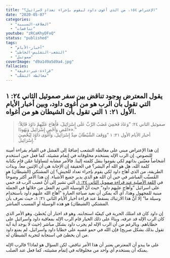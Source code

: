 ```yaml
---
title: "الإعتراض ١٥٤، من الذي أغوى داود ليقوم بإجراء تعدادٍ لاسرائيل؟"
date: "2020-05-07"
categories:
  - "العلاقة-السببية"
  - "تناقضات"
youtube: "zRCaKhyDFxQ"
status: "published"
tags:
  - "أخبار-الأيام"
  - "التشعب-التقليص-الخاطئ"
  - "صموئيل"
coverImage: "d9a1d9a5d9a4.jpg"
fallacies:
  - "قراءة-غير-دقيقة"
  - "مغالطة التشعُّب"
---
```


## **يقول المعترض بوجود تناقض بين سفر صموئيل الثاني ٢٤: ١ التي تقول بأن الرب هو من أغوى داود، وبين أخبار الأيام الأول ٢١: ١ التي تقول بأن الشيطان هو من أغواه.**

> صموئيل الثاني ٢٤: ”وَعَادَ فَحَمِيَ غَضَبُ الرَّبِّ عَلَى إِسْرَائِيلَ، فَأَهَاجَ عَلَيْهِمْ دَاوُدَ قَائِلاً: «امْضِ وَأَحْصِ إِسْرَائِيلَ وَيَهُوذَا».“  
> أخبار الأيام الأول ٢١: ١ ”وَوَقَفَ الشَّيْطَانُ ضِدَّ إِسْرَائِيلَ، وَأَغْوَى دَاوُدَ لِيُحْصِيَ إِسْرَائِيلَ.“

إن هذا الإعتراض مبني على مغالطة التشعب إضافةً إلى الفشل في القيام بقراءة أمينة للنصوص. إن الرب الإله يستخدم مخلوقاته في إتمام مشيئة، كما فعل حين استخدم أشخاصاً معيّنين بذاتهم لكي يقوموا بنقل كلمته إلينا. فالأمر مشابه لتساؤلنا عمّن قام بكتابة كلمة الله، هل هو الله أم البشر؟ في الحقيقة إن الإجابة هي أن الإثنين معاً. وبذات الطريقة، من الذي أهاج داود لكي يقوم بإجراء تعداد للجيش؟ إن المشتكي (الشيطان) هو المُسبِّب المباشر في حين أن الله هو الذي يدير جميع الأشياء. إن هذا الأمر أكثر وضوحاً في [اللغة الأصلية عند قراءة صمويل الثاني ٢٤: ١،](https://www.blueletterbible.org/kjv/2sa/21/1/t_conc_288001) التي تشير إلى أنَّ غضب الرب قد حمي على اسرائيل ”وأهاج عليهم داود“ حيث أنَّ الوسيلة التي تم الفعل من خلالها في الجملة مبنية للمجهول وهذا، أي أنّه يمكن أن نعيد صياغة العبارة ”أهاج الله عليهم داود باستخدام وسيلة ما“ إلا أنَّ هذا الارتباك يسقط عند قراءة أخبار الأيام الثاني ٢١: ١، حيث نعرف بأن المشتكي (الشيطان) هو هذه الوسيلة أو المسبب المباشر.

إن داود كان قد امتلك الحرية في كيفيّة استجابته. وهو قد اختار أن يُخطئ، وهو الأمر الذي كان الرب الإله قد عرفه، وبناءً على ذلك الخيار قام الرب الإله بمعاقبة داود واسرائيل على خطاياهم. وبالرغم من أن الرب الإله لم يجرب داود بشكل مباشر (حيث لا يوجد أية آية تقول بذلك بشكل صريح) فإن الله في حمو غضبه على خطايا داود واسرائيل، لم يمنع داود من أن يخطئ في استجابة لتجربة الشيطان له.

على ما يبدو أن المعترض يعتبر أن هذا الأمر تناقض، لكن السؤال هو لماذا؟ فالرب الإله يمنكه أن يستخدم أي واحد من مخلوقاته في إتمام مشيئته، كما فعل عند الصلب.
